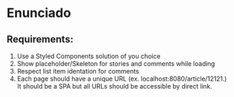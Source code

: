 # Enunciado 

## Requirements:
1. Use a Styled Components solution of you choice
2. Show placeholder/Skeleton for stories and comments while loading
3. Respect list item identation for comments
4. Each page should have a unique URL (ex. localhost:8080/article/12121.) It should be a SPA but all URLs should be accessible by direct link.
